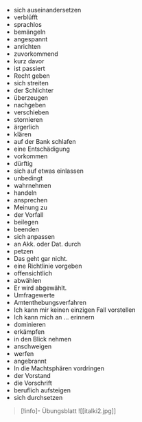 - sich auseinandersetzen
- verblüfft
- sprachlos
- bemängeln
- angespannt
- anrichten
- zuvorkommend
- kurz davor
- ist passiert
- Recht geben
- sich streiten
- der Schlichter
- überzeugen
- nachgeben
- verschieben
- stornieren
- ärgerlich
- klären
- auf der Bank schlafen
- eine Entschädigung
- vorkommen
- dürftig
- sich auf etwas einlassen
- unbedingt
- wahrnehmen
- handeln
- ansprechen
- Meinung zu
- der Vorfall
- beilegen
- beenden
- sich anpassen
- an Akk. oder Dat. durch
- petzen
- Das geht gar nicht.
- eine Richtlinie vorgeben
- offensichtlich
- abwählen
- Er wird abgewählt.
- Umfragewerte
- Amtenthebungsverfahren
- Ich kann mir keinen einzigen Fall vorstellen
- Ich kann mich an ... erinnern
- dominieren
- erkämpfen
- in den Blick nehmen
- anschweigen
- werfen
- angebrannt
- In die Machtsphären  vordringen
- der Vorstand
- die Vorschrift
- beruflich aufsteigen
- sich durchsetzen

> [!info]- Übungsblatt
> ![[italki2.jpg]]